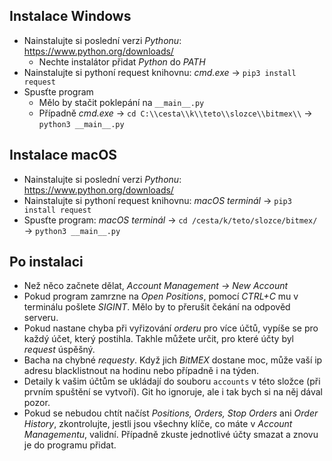 ## Instalace Windows

- Nainstalujte si poslední verzi *Pythonu*: https://www.python.org/downloads/
  - Nechte instalátor přidat *Python* do *PATH*
- Nainstalujte si pythoní request knihovnu: *cmd.exe* &rightarrow; `pip3 install request`
- Spusťte program
  - Mělo by stačit poklepání na `__main__.py`
  - Případně *cmd.exe* &rightarrow; `cd C:\\cesta\\k\\teto\\slozce\\bitmex\\` &rightarrow; `python3 __main__.py`

## Instalace macOS

- Nainstalujte si poslední verzi *Pythonu*: https://www.python.org/downloads/
- Nainstalujte si pythoní request knihovnu: *macOS terminál* &rightarrow; `pip3 install request`
- Spusťte program: *macOS terminál* &rightarrow; `cd /cesta/k/teto/slozce/bitmex/` &rightarrow; `python3 __main__.py`

## Po instalaci

- Než něco začnete dělat, *Account Management &rightarrow; New Account*
- Pokud program zamrzne na *Open Positions*, pomocí *CTRL+C* mu v terminálu pošlete *SIGINT*. Mělo by to přerušit čekání na odpověd serveru.
- Pokud nastane chyba při vyřizování *orderu* pro více účtů, vypíše se pro každý účet, který postihla. Takhle můžete určit, pro které účty byl *request* úspěšný.
- Bacha na chybné *requesty*. Když jich *BitMEX* dostane moc, může vaší ip adresu blacklistnout na hodinu nebo případně i na týden.
- Detaily k vašim účtům se ukládají do souboru `accounts` v této složce (při prvním spuštění se vytvoří). Git ho ignoruje, ale i tak bych si na něj dával pozor.
- Pokud se nebudou chtít načíst *Positions, Orders, Stop Orders* ani *Order History*, zkontrolujte, jestli jsou všechny klíče, co máte v *Account Managementu*, validní. Případně zkuste jednotlivé účty smazat a znovu je do programu přidat.

